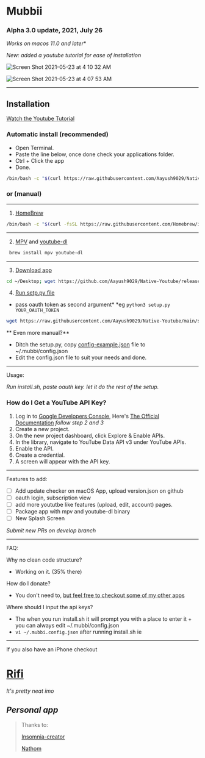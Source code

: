 # Mubbii

### Alpha 3.0 update, 2021, July 26

*Works on macos 11.0 and later**

*New: added a youtube tutorial for ease of installation*

![Screen Shot 2021-05-23 at 4 10 32 AM](https://user-images.githubusercontent.com/43297314/119253059-55d10580-bb7d-11eb-9beb-fd4453ada82a.png)

![Screen Shot 2021-05-23 at 4 07 53 AM](https://user-images.githubusercontent.com/43297314/119253119-aa748080-bb7d-11eb-9aa2-756b8d81b83e.png)

---

## Installation 

[Watch the Youtube Tutorial](https://www.youtube.com/watch?v=WrFPERZb7uw)

### Automatic install (recommended)
 - Open Terminal. 
 - Paste the line below, once done check your applications folder.
 - Ctrl + Click the app 
 - Done.
 
```bash
/bin/bash -c "$(curl https://raw.githubusercontent.com/Aayush9029/Native-Youtube/main/install.sh)"
```

### or (manual)

---

1. [HomeBrew](https://brew.sh)
```bash 
/bin/bash -c "$(curl -fsSL https://raw.githubusercontent.com/Homebrew/install/HEAD/install.sh)"
```

---

2. [MPV](https://formulae.brew.sh/formula/mpv) and [youtube-dl](https://formulae.brew.sh/formula/youtube-dl)
```bash 
 brew install mpv youtube-dl
 ```

---
  
3. [Download app](https://github.com/Aayush9029/Native-Youtube/releases/download/v0.003/Muubii.app.zip)
```bash
cd ~/Desktop; wget https://github.com/Aayush9029/Native-Youtube/releases/download/v0.003/Muubii.app.zip
```

4. [Run setp.py file](https://raw.githubusercontent.com/Aayush9029/Native-Youtube/main/setup.py)
* pass oauth token as second argument*
*eg `python3 setup.py YOUR_OAUTH_TOKEN`
```bash
wget https://raw.githubusercontent.com/Aayush9029/Native-Youtube/main/setup.py; python3 setup.py
```

** Even more manual?**
- Ditch the setup.py, copy [config-example.json](https://github.com/Aayush9029/Native-Youtube/blob/main/config-example.json
) file to ~/.mubbi/config.json
- Edit the config.json file to suit your needs and done.
  
---
  
Usage:

*Run install.sh, paste oauth key. let it do the rest of the setup.*
  
 ### How do I Get a YouTube API Key?
 
1. Log in to [Google Developers Console](https://console.developers.google.com/), Here's [The Official Documentation](https://developers.google.com/youtube/v3/getting-started#before-you-start) *follow step 2 and 3*
2. Create a new project.
3. On the new project dashboard, click Explore & Enable APIs.
4. In the library, navigate to YouTube Data API v3 under YouTube APIs.
5. Enable the API.
6. Create a credential.
7. A screen will appear with the API key.


----

Features to add:

- [ ] Add update checker on macOS App, upload version.json on github
- [ ] oauth login, subscription view
- [ ] add more yoututbe like features (upload, edit, account) pages.
- [ ] Package app with mpv and youtube-dl binary
- [ ] New Splash Screen

*Submit new PRs on develop branch*

---

FAQ: 

Why no clean code structure?
 - Working on it. (35% there)
  
How do I donate?
- You don't need to, [but feel free to checkout some of my other apps](https://apps.apple.com/ca/developer/aayush-pokharel/id1532440924)

Where should I input the api keys?
- The when you run install.sh it will prompt you with a place to enter it + you can always edit ~/.mubbi/config.json 
- `vi ~/.mubbi.config.json` after running install.sh ie

---
If you also have an iPhone checkout
# [Rifi](https://aayush9029.github.io/RifiApp/)

*It's pretty neat imo*

*Personal app*
---


> Thanks to:
> 
> [Insomnia-creator](https://github.com/insomnia-creator)
>
> [Nathom](https://github.com/nathom)
